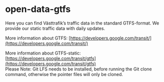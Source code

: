 ﻿# open-data-gtfs

Here you can find Västtrafik’s traffic data in the standard GTFS-format. We provide our static traffic data with daily updates.

More information about GTFS:
[https://developers.google.com/transit/](https://developers.google.com/transit/)

More information about GTFS-static:
[https://developers.google.com/transit/gtfs](https://developers.google.com/transit/gtfs)  
Please Note: Git LFS needs to be installed, before running the Git clone command, otherwise the pointer files will only be cloned. 
